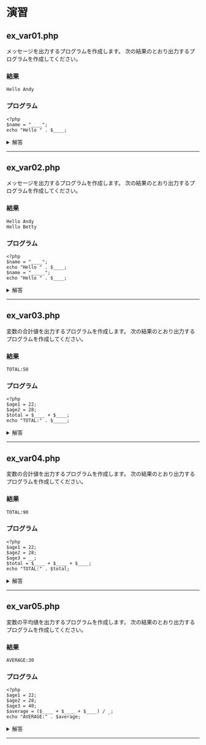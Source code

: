 # 演習

## ex_var01.php

メッセージを出力するプログラムを作成します。
次の結果のとおり出力するプログラムを作成してください。

### 結果

```
Hello Andy
```

### プログラム

```
<?php
$name = "____";
echo "Hello " . $____;
```

<details>
<summary>解答</summary>

```
<?php
$name = "Andy";
echo "Hello " . $name;
```

</details>

---


## ex_var02.php

メッセージを出力するプログラムを作成します。
次の結果のとおり出力するプログラムを作成してください。

### 結果

```
Hello Andy
Hello Betty
```

### プログラム

```
<?php
$name = "____";
echo "Hello " . $____;
$name = "_____";
echo "Hello " . $____;
```


<details>
<summary>解答</summary>

```
<?php
$name = "Andy";
echo "Hello " . $name;
$name = "Betty";
echo "Hello " . $name;
```

</details>

---

## ex_var03.php

変数の合計値を出力するプログラムを作成します。
次の結果のとおり出力するプログラムを作成してください。

### 結果

```
TOTAL:50
```

### プログラム

```
<?php
$age1 = 22;
$age2 = 28;
$total = $____ + $____;
echo "TOTAL:" . $_____;
```

<details>
<summary>解答</summary>

```
<?php
$age1 = 22;
$age2 = 28;
$total = $age1 + $age2;
echo "TOTAL:" . $total;
```

</details>

---


## ex_var04.php

変数の合計値を出力するプログラムを作成します。
次の結果のとおり出力するプログラムを作成してください。

### 結果

```
TOTAL:90
```

### プログラム

```
<?php
$age1 = 22;
$age2 = 28;
$age3 = __;
$total = $____ + $____ + $____;
echo "TOTAL:" . $total;
```

<details>
<summary>解答</summary>

```
<?php
$age1 = 22;
$age2 = 28;
$age3 = 40;
$total = $age1 + $age2 + $age3;
echo "TOTAL:" . $total;
```

</details>

---


## ex_var05.php

変数の平均値を出力するプログラムを作成します。
次の結果のとおり出力するプログラムを作成してください。

### 結果


```
AVERAGE:30
```

### プログラム

```
<?php
$age1 = 22;
$age2 = 28;
$age3 = 40;
$average = ($____ + $____ + $____) / _;
echo "AVERAGE:" . $average;
```

<details>
<summary>解答</summary>

```
<?php
$age1 = 22;
$age2 = 28;
$age3 = 40;
$average = ($age1 + $age2 + $age3) / 3;
echo "AVERAGE:" . $average;
```

</details>

---
